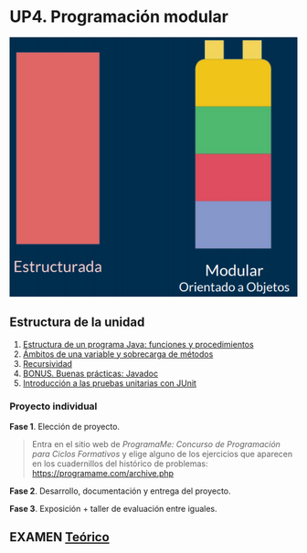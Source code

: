 # UP4. Programación modular
![modular](modular.png)

## Estructura de la unidad
1.  [Estructura de un programa Java: funciones y procedimientos]()
2.  [Ámbitos de una variable y sobrecarga de métodos]()
3.  [Recursividad]()
4.  [BONUS. Buenas prácticas: Javadoc]()
5.  [Introducción a las pruebas unitarias con JUnit]()

### Proyecto individual

**Fase 1**. Elección de proyecto.
> Entra en el sitio web de *ProgramaMe: Concurso de Programación para Ciclos Formativos* y elige alguno de los ejercicios que aparecen en los cuadernillos del histórico de problemas: https://programame.com/archive.php

**Fase 2**. Desarrollo, documentación y entrega del proyecto.

**Fase 3**. Exposición + taller de evaluación entre iguales.

## EXAMEN [Teórico](8_EXAMEN_TEÓRICO_UD4.pdf)
